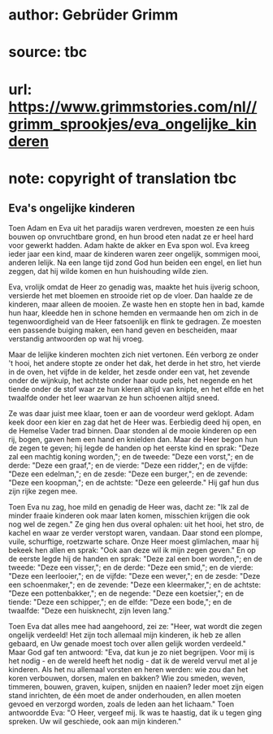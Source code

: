 # author: Gebrüder Grimm
# source: tbc
# url: https://www.grimmstories.com/nl//grimm_sprookjes/eva_ongelijke_kinderen
# note: copyright of translation tbc

## Eva's ongelijke kinderen 

Toen Adam en Eva uit het paradijs waren verdreven, moesten ze een huis
bouwen op onvruchtbare grond, en hun brood eten nadat ze er heel hard
voor gewerkt hadden. Adam hakte de akker en Eva spon wol. Eva kreeg
ieder jaar een kind, maar de kinderen waren zeer ongelijk, sommigen
mooi, anderen lelijk. Na een lange tijd zond God hun beiden een engel,
en liet hun zeggen, dat hij wilde komen en hun huishouding wilde zien.

Eva, vrolijk omdat de Heer zo genadig was, maakte het huis ijverig
schoon, versierde het met bloemen en strooide riet op de vloer. Dan
haalde ze de kinderen, maar alleen de mooien. Ze waste hen en stopte hen
in bad, kamde hun haar, kleedde hen in schone hemden en vermaande hen om
zich in de tegenwoordigheid van de Heer fatsoenlijk en flink te
gedragen. Ze moesten een passende buiging maken, een hand geven en
bescheiden, maar verstandig antwoorden op wat hij vroeg.

Maar de lelijke kinderen mochten zich niet vertonen. Eén verborg ze
onder 't hooi, het andere stopte ze onder het dak, het derde in het
stro, het vierde in de oven, het vijfde in de kelder, het zesde onder
een vat, het zevende onder de wijnkuip, het achtste onder haar oude
pels, het negende en het tiende onder de stof waar ze hun kleren altijd
van knipte, en het elfde en het twaalfde onder het leer waarvan ze hun
schoenen altijd sneed.

Ze was daar juist mee klaar, toen er aan de voordeur werd geklopt. Adam
keek door een kier en zag dat het de Heer was. Eerbiedig deed hij open,
en de Hemelse Vader trad binnen. Daar stonden al de mooie kinderen op
een rij, bogen, gaven hem een hand en knielden dan. Maar de Heer begon
hun de zegen te geven; hij legde de handen op het eerste kind en sprak:
"Deze zal een machtig koning worden,"; en de tweede: "Deze een
vorst,"; en de derde: "Deze een graaf,"; en de vierde: "Deze een
ridder,"; en de vijfde: "Deze een edelman,"; en de zesde: "Deze een
burger,"; en de zevende: "Deze een koopman,"; en de achtste: "Deze
een geleerde." Hij gaf hun dus zijn rijke zegen mee.

Toen Eva nu zag, hoe mild en genadig de Heer was, dacht ze: "Ik zal de
minder fraaie kinderen ook maar laten komen, misschien krijgen die ook
nog wel de zegen." Ze ging hen dus overal ophalen: uit het hooi, het
stro, de kachel en waar ze verder verstopt waren, vandaan. Daar stond
een plompe, vuile, schurftige, roetzwarte schare. Onze Heer moest
glimlachen, maar hij bekeek hen allen en sprak: "Ook aan deze wil ik
mijn zegen geven." En op de eerste legde hij de handen en sprak: "Deze
zal een boer worden,"; en de tweede: "Deze een visser,"; en de derde:
"Deze een smid,"; en de vierde: "Deze een leerlooier,"; en de
vijfde: "Deze een wever,"; en de zesde: "Deze een schoenmaker,"; en
de zevende: "Deze een kleermaker,"; en de achtste: "Deze een
pottenbakker,"; en de negende: "Deze een koetsier,"; en de tiende:
"Deze een schipper,"; en de elfde: "Deze een bode,"; en de twaalfde:
"Deze een huisknecht, zijn leven lang."

Toen Eva dat alles mee had aangehoord, zei ze: "Heer, wat wordt die
zegen ongelijk verdeeld! Het zijn toch allemaal mijn kinderen, ik heb ze
allen gebaard, en Uw genade moest toch over allen gelijk worden
verdeeld." Maar God gaf ten antwoord: "Eva, dat kun je zo niet
begrijpen. Voor mij is het nodig - en de wereld heeft het nodig - dat ik
de wereld vervul met al je kinderen. Als het nu allemaal vorsten en
heren werden: wie zou dan het koren verbouwen, dorsen, malen en bakken?
Wie zou smeden, weven, timmeren, bouwen, graven, kuipen, snijden en
naaien? Ieder moet zijn eigen stand inrichten, de één moet de ander
onderhouden, en allen moeten gevoed en verzorgd worden, zoals de leden
aan het lichaam." Toen antwoordde Eva: "O Heer, vergeef mij. Ik was te
haastig, dat ik u tegen ging spreken. Uw wil geschiede, ook aan mijn
kinderen."
